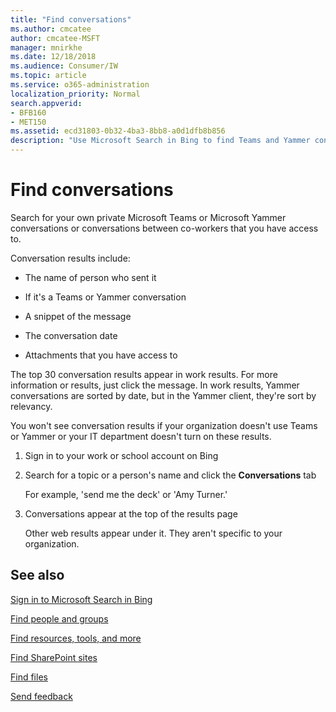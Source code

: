 ```yaml
---
title: "Find conversations"
ms.author: cmcatee
author: cmcatee-MSFT
manager: mnirkhe
ms.date: 12/18/2018
ms.audience: Consumer/IW
ms.topic: article
ms.service: o365-administration
localization_priority: Normal
search.appverid:
- BFB160
- MET150
ms.assetid: ecd31803-0b32-4ba3-8bb8-a0d1dfb8b856
description: "Use Microsoft Search in Bing to find Teams and Yammer conversations and the details that you'll see"
---
```


# Find conversations

Search for your own private Microsoft Teams or Microsoft Yammer conversations or conversations between co-workers that you have access to.
  
Conversation results include:
  
- The name of person who sent it
    
- If it's a Teams or Yammer conversation
    
- A snippet of the message
    
- The conversation date
    
- Attachments that you have access to
    
The top 30 conversation results appear in work results. For more information or results, just click the message. In work results, Yammer conversations are sorted by date, but in the Yammer client, they're sort by relevancy.
  
You won't see conversation results if your organization doesn't use Teams or Yammer or your IT department doesn't turn on these results.
  
1. Sign in to your work or school account on Bing
    
2. Search for a topic or a person's name and click the **Conversations** tab 
    
    For example, 'send me the deck' or 'Amy Turner.'
    
3. Conversations appear at the top of the results page
    
    Other web results appear under it. They aren't specific to your organization.
    
## See also

[Sign in to Microsoft Search in Bing](sign-in.md)
  
[Find people and groups](find-people-and-groups.md)
  
[Find resources, tools, and more](find-resources-tools-and-more.md)
  
[Find SharePoint sites](find-sharepoint-sites.md)
  
[Find files](find-files.md)
  
[Send feedback](send-feedback.md)
  


